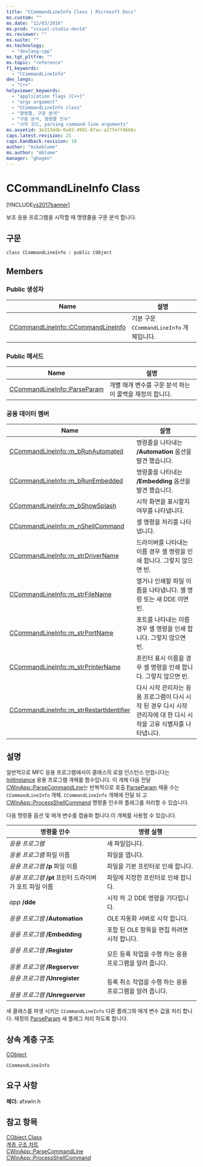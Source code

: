 ```yaml
---
title: "CCommandLineInfo Class | Microsoft Docs"
ms.custom: ""
ms.date: "12/03/2016"
ms.prod: "visual-studio-dev14"
ms.reviewer: ""
ms.suite: ""
ms.technology: 
  - "devlang-cpp"
ms.tgt_pltfrm: ""
ms.topic: "reference"
f1_keywords: 
  - "CCommandLineInfo"
dev_langs: 
  - "C++"
helpviewer_keywords: 
  - "application flags [C++]"
  - "argv argument"
  - "CCommandLineInfo class"
  - "명령줄, 구문 분석"
  - "구문 분석, 명령줄 인수"
  - "시작 코드, parsing command-line arguments"
ms.assetid: 3e313ddb-0a82-4991-87ac-a27feff4668c
caps.latest.revision: 21
caps.handback.revision: 10
author: "mikeblome"
ms.author: "mblome"
manager: "ghogen"
---
```

# CCommandLineInfo Class
[!INCLUDE[vs2017banner](../../assembler/inline/includes/vs2017banner.md)]

보조 응용 프로그램을 시작할 때 명령줄을 구문 분석 합니다.  
  
## 구문  
  
```  
class CCommandLineInfo : public CObject  
```  
  
## Members  
  
### Public 생성자  
  
|Name|설명|  
|----------|--------|  
|[CCommandLineInfo::CCommandLineInfo](../Topic/CCommandLineInfo::CCommandLineInfo.md)|기본 구문 `CCommandLineInfo` 개체입니다.|  
  
### Public 메서드  
  
|Name|설명|  
|----------|--------|  
|[CCommandLineInfo::ParseParam](../Topic/CCommandLineInfo::ParseParam.md)|개별 매개 변수를 구문 분석 하는이 콜백을 재정의 합니다.|  
  
### 공용 데이터 멤버  
  
|Name|설명|  
|----------|--------|  
|[CCommandLineInfo::m\_bRunAutomated](../Topic/CCommandLineInfo::m_bRunAutomated.md)|명령줄을 나타내는 **\/Automation** 옵션을 발견 했습니다.|  
|[CCommandLineInfo::m\_bRunEmbedded](../Topic/CCommandLineInfo::m_bRunEmbedded.md)|명령줄을 나타내는 **\/Embedding** 옵션을 발견 했습니다.|  
|[CCommandLineInfo::m\_bShowSplash](../Topic/CCommandLineInfo::m_bShowSplash.md)|시작 화면을 표시할지 여부를 나타냅니다.|  
|[CCommandLineInfo::m\_nShellCommand](../Topic/CCommandLineInfo::m_nShellCommand.md)|셸 명령을 처리를 나타냅니다.|  
|[CCommandLineInfo::m\_strDriverName](../Topic/CCommandLineInfo::m_strDriverName.md)|드라이버를 나타내는 이름 경우 셸 명령을 인쇄 합니다. 그렇지 않으면 빈.|  
|[CCommandLineInfo::m\_strFileName](../Topic/CCommandLineInfo::m_strFileName.md)|열거나 인쇄할 파일 이름을 나타냅니다. 셸 명령 또는 새 DDE 이면 빈.|  
|[CCommandLineInfo::m\_strPortName](../Topic/CCommandLineInfo::m_strPortName.md)|포트를 나타내는 이름 경우 셸 명령을 인쇄 합니다. 그렇지 않으면 빈.|  
|[CCommandLineInfo::m\_strPrinterName](../Topic/CCommandLineInfo::m_strPrinterName.md)|프린터 표시 이름을 경우 셸 명령을 인쇄 합니다. 그렇지 않으면 빈.|  
|[CCommandLineInfo::m\_strRestartIdentifier](../Topic/CCommandLineInfo::m_strRestartIdentifier.md)|다시 시작 관리자는 응용 프로그램이 다시 시작 된 경우 다시 시작 관리자에 대 한 다시 시작을 고유 식별자를 나타냅니다.|  
  
## 설명  
 일반적으로 MFC 응용 프로그램에서이 클래스의 로컬 인스턴스 만듭니다는  [InitInstance](../Topic/CWinApp::InitInstance.md) 응용 프로그램 개체를 함수입니다.  이 개체 다음 전달  [CWinApp::ParseCommandLine](../Topic/CWinApp::ParseCommandLine.md)는 반복적으로 호출  [ParseParam](../Topic/CCommandLineInfo::ParseParam.md) 채울 수는 `CCommandLineInfo` 개체.  `CCommandLineInfo` 개체에 전달 되 고  [CWinApp::ProcessShellCommand](../Topic/CWinApp::ProcessShellCommand.md) 명령줄 인수와 플래그를 처리할 수 있습니다.  
  
 다음 명령줄 옵션 및 매개 변수를 캡슐화 합니다.이 개체를 사용할 수 있습니다.  
  
|명령줄 인수|명령 실행|  
|------------|-----------|  
|*응용 프로그램*|새 파일입니다.|  
|*응용 프로그램* 파일 이름|파일을 엽니다.|  
|*응용 프로그램* **\/p** 파일 이름|파일을 기본 프린터로 인쇄 합니다.|  
|*응용 프로그램* **\/pt** 프린터 드라이버가 포트 파일 이름|파일에 지정한 프린터로 인쇄 합니다.|  
|*app* **\/dde**|시작 하 고 DDE 명령을 기다립니다.|  
|*응용 프로그램* **\/Automation**|OLE 자동화 서버로 시작 합니다.|  
|*응용 프로그램* **\/Embedding**|포함 된 OLE 항목을 편집 하려면 시작 합니다.|  
|*응용 프로그램* **\/Register**<br /><br /> *응용 프로그램* **\/Regserver**|모든 등록 작업을 수행 하는 응용 프로그램을 알려 줍니다.|  
|*응용 프로그램* **\/Unregister**<br /><br /> *응용 프로그램* **\/Unregserver**|등록 취소 작업을 수행 하는 응용 프로그램을 알려 줍니다.|  
  
 새 클래스를 파생 시키는 `CCommandLineInfo` 다른 플래그와 매개 변수 값을 처리 합니다.  재정의  [ParseParam](../Topic/CCommandLineInfo::ParseParam.md) 새 플래그 처리 하도록 합니다.  
  
## 상속 계층 구조  
 [CObject](../../mfc/reference/cobject-class.md)  
  
 `CCommandLineInfo`  
  
## 요구 사항  
 **헤더:** afxwin.h  
  
## 참고 항목  
 [CObject Class](../../mfc/reference/cobject-class.md)   
 [계층 구조 차트](../../mfc/hierarchy-chart.md)   
 [CWinApp::ParseCommandLine](../Topic/CWinApp::ParseCommandLine.md)   
 [CWinApp::ProcessShellCommand](../Topic/CWinApp::ProcessShellCommand.md)